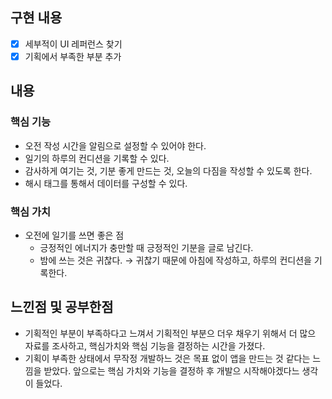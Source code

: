 ## 구현 내용

- [X] 세부적이 UI 레퍼런스 찾기
- [X] 기획에서 부족한 부분 추가

## 내용
### 핵심 기능
- 오전 작성 시간을 알림으로 설정할 수 있어야 한다.
- 일기의 하루의 컨디션을 기록할 수 있다.
- 감사하게 여기는 것, 기분 좋게 만드는 것, 오늘의 다짐을 작성할 수 있도록 한다.
- 해시 태그를 통해서 데이터를 구성할 수 있다.

### 핵심 가치
- 오전에 일기를 쓰면 좋은 점
  - 긍정적인 에너지가 충만할 때 긍정적인 기분을 글로 남긴다.
  - 밤에 쓰는 것은 귀찮다. → 귀찮기 때문에 아침에 작성하고, 하루의 컨디션을 기록한다.

## 느낀점 및 공부한점
- 기획적인 부분이 부족하다고 느껴서 기획적인 부분으 더우 채우기 위해서 더 많으 자료를 조사하고, 핵심가치와 핵심 기능을 결정하는 시간을 가졌다.
- 기획이 부족한 상태에서 무작정 개발하느 것은 목표 없이 앱을 만드는 것 같다는 느낌을 받았다. 앞으로는 핵심 가치와 기능을 결정하 후 개발으 시작해야겠다느 생각이 들었다.

